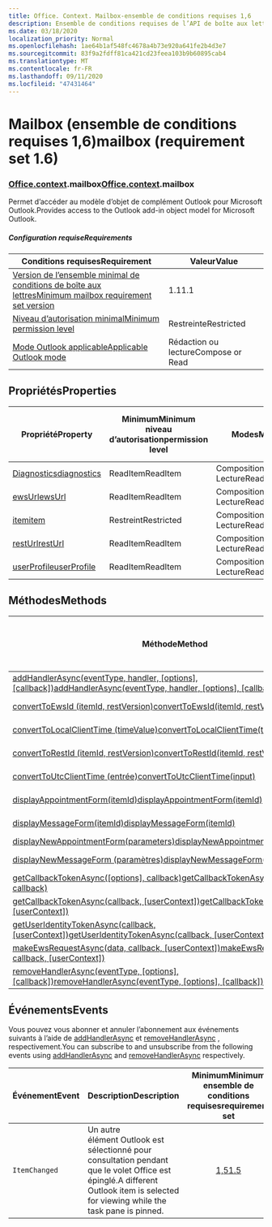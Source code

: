```yaml
---
title: Office. Context. Mailbox-ensemble de conditions requises 1,6
description: Ensemble de conditions requises de l’API de boîte aux lettres Outlook 1,6 du modèle objet boîte aux lettres.
ms.date: 03/18/2020
localization_priority: Normal
ms.openlocfilehash: 1ae64b1af548fc4678a4b73e920a641fe2b4d3e7
ms.sourcegitcommit: 83f9a2fdff81ca421cd23feea103b9b60895cab4
ms.translationtype: MT
ms.contentlocale: fr-FR
ms.lasthandoff: 09/11/2020
ms.locfileid: "47431464"
---
```

# <a name="mailbox-requirement-set-16"></a><span data-ttu-id="6d1ff-103">Mailbox (ensemble de conditions requises 1,6)</span><span class="sxs-lookup"><span data-stu-id="6d1ff-103">mailbox (requirement set 1.6)</span></span>

### <a name="officecontextmailbox"></a><span data-ttu-id="6d1ff-104">[Office](office.md)[.context](office.context.md).mailbox</span><span class="sxs-lookup"><span data-stu-id="6d1ff-104">[Office](office.md)[.context](office.context.md).mailbox</span></span>

<span data-ttu-id="6d1ff-105">Permet d’accéder au modèle d’objet de complément Outlook pour Microsoft Outlook.</span><span class="sxs-lookup"><span data-stu-id="6d1ff-105">Provides access to the Outlook add-in object model for Microsoft Outlook.</span></span>

##### <a name="requirements"></a><span data-ttu-id="6d1ff-106">Configuration requise</span><span class="sxs-lookup"><span data-stu-id="6d1ff-106">Requirements</span></span>

|<span data-ttu-id="6d1ff-107">Conditions requises</span><span class="sxs-lookup"><span data-stu-id="6d1ff-107">Requirement</span></span>| <span data-ttu-id="6d1ff-108">Valeur</span><span class="sxs-lookup"><span data-stu-id="6d1ff-108">Value</span></span>|
|---|---|
|[<span data-ttu-id="6d1ff-109">Version de l’ensemble minimal de conditions de boîte aux lettres</span><span class="sxs-lookup"><span data-stu-id="6d1ff-109">Minimum mailbox requirement set version</span></span>](../../requirement-sets/outlook-api-requirement-sets.md)| <span data-ttu-id="6d1ff-110">1.1</span><span class="sxs-lookup"><span data-stu-id="6d1ff-110">1.1</span></span>|
|[<span data-ttu-id="6d1ff-111">Niveau d’autorisation minimal</span><span class="sxs-lookup"><span data-stu-id="6d1ff-111">Minimum permission level</span></span>](../../../outlook/understanding-outlook-add-in-permissions.md)| <span data-ttu-id="6d1ff-112">Restreinte</span><span class="sxs-lookup"><span data-stu-id="6d1ff-112">Restricted</span></span>|
|[<span data-ttu-id="6d1ff-113">Mode Outlook applicable</span><span class="sxs-lookup"><span data-stu-id="6d1ff-113">Applicable Outlook mode</span></span>](../../../outlook/outlook-add-ins-overview.md#extension-points)| <span data-ttu-id="6d1ff-114">Rédaction ou lecture</span><span class="sxs-lookup"><span data-stu-id="6d1ff-114">Compose or Read</span></span>|

## <a name="properties"></a><span data-ttu-id="6d1ff-115">Propriétés</span><span class="sxs-lookup"><span data-stu-id="6d1ff-115">Properties</span></span>

| <span data-ttu-id="6d1ff-116">Propriété</span><span class="sxs-lookup"><span data-stu-id="6d1ff-116">Property</span></span> | <span data-ttu-id="6d1ff-117">Minimum</span><span class="sxs-lookup"><span data-stu-id="6d1ff-117">Minimum</span></span><br><span data-ttu-id="6d1ff-118">niveau d’autorisation</span><span class="sxs-lookup"><span data-stu-id="6d1ff-118">permission level</span></span> | <span data-ttu-id="6d1ff-119">Modes</span><span class="sxs-lookup"><span data-stu-id="6d1ff-119">Modes</span></span> | <span data-ttu-id="6d1ff-120">Type de retour</span><span class="sxs-lookup"><span data-stu-id="6d1ff-120">Return type</span></span> | <span data-ttu-id="6d1ff-121">Minimum</span><span class="sxs-lookup"><span data-stu-id="6d1ff-121">Minimum</span></span><br><span data-ttu-id="6d1ff-122">ensemble de conditions requises</span><span class="sxs-lookup"><span data-stu-id="6d1ff-122">requirement set</span></span> |
|---|---|---|---|:---:|
| [<span data-ttu-id="6d1ff-123">Diagnostics</span><span class="sxs-lookup"><span data-stu-id="6d1ff-123">diagnostics</span></span>](/javascript/api/outlook/office.mailbox?view=outlook-js-1.6&preserve-view=true#diagnostics) | <span data-ttu-id="6d1ff-124">ReadItem</span><span class="sxs-lookup"><span data-stu-id="6d1ff-124">ReadItem</span></span> | <span data-ttu-id="6d1ff-125">Composition</span><span class="sxs-lookup"><span data-stu-id="6d1ff-125">Compose</span></span><br><span data-ttu-id="6d1ff-126">Lecture</span><span class="sxs-lookup"><span data-stu-id="6d1ff-126">Read</span></span> | [<span data-ttu-id="6d1ff-127">Diagnostics</span><span class="sxs-lookup"><span data-stu-id="6d1ff-127">Diagnostics</span></span>](/javascript/api/outlook/office.diagnostics?view=outlook-js-1.6&preserve-view=true) | [<span data-ttu-id="6d1ff-128">1.1</span><span class="sxs-lookup"><span data-stu-id="6d1ff-128">1.1</span></span>](../requirement-set-1.1/outlook-requirement-set-1.1.md) |
| [<span data-ttu-id="6d1ff-129">ewsUrl</span><span class="sxs-lookup"><span data-stu-id="6d1ff-129">ewsUrl</span></span>](/javascript/api/outlook/office.mailbox?view=outlook-js-1.6&preserve-view=true#ewsurl) | <span data-ttu-id="6d1ff-130">ReadItem</span><span class="sxs-lookup"><span data-stu-id="6d1ff-130">ReadItem</span></span> | <span data-ttu-id="6d1ff-131">Composition</span><span class="sxs-lookup"><span data-stu-id="6d1ff-131">Compose</span></span><br><span data-ttu-id="6d1ff-132">Lecture</span><span class="sxs-lookup"><span data-stu-id="6d1ff-132">Read</span></span> | <span data-ttu-id="6d1ff-133">Chaîne</span><span class="sxs-lookup"><span data-stu-id="6d1ff-133">String</span></span> | [<span data-ttu-id="6d1ff-134">1.1</span><span class="sxs-lookup"><span data-stu-id="6d1ff-134">1.1</span></span>](../requirement-set-1.1/outlook-requirement-set-1.1.md) |
| [<span data-ttu-id="6d1ff-135">item</span><span class="sxs-lookup"><span data-stu-id="6d1ff-135">item</span></span>](office.context.mailbox.item.md) | <span data-ttu-id="6d1ff-136">Restreint</span><span class="sxs-lookup"><span data-stu-id="6d1ff-136">Restricted</span></span> | <span data-ttu-id="6d1ff-137">Composition</span><span class="sxs-lookup"><span data-stu-id="6d1ff-137">Compose</span></span><br><span data-ttu-id="6d1ff-138">Lecture</span><span class="sxs-lookup"><span data-stu-id="6d1ff-138">Read</span></span> | [<span data-ttu-id="6d1ff-139">Élément</span><span class="sxs-lookup"><span data-stu-id="6d1ff-139">Item</span></span>](/javascript/api/outlook/office.item?view=outlook-js-1.6&preserve-view=true) | [<span data-ttu-id="6d1ff-140">1.1</span><span class="sxs-lookup"><span data-stu-id="6d1ff-140">1.1</span></span>](../requirement-set-1.1/outlook-requirement-set-1.1.md) |
| [<span data-ttu-id="6d1ff-141">restUrl</span><span class="sxs-lookup"><span data-stu-id="6d1ff-141">restUrl</span></span>](/javascript/api/outlook/office.mailbox?view=outlook-js-1.6&preserve-view=true#resturl) | <span data-ttu-id="6d1ff-142">ReadItem</span><span class="sxs-lookup"><span data-stu-id="6d1ff-142">ReadItem</span></span> | <span data-ttu-id="6d1ff-143">Composition</span><span class="sxs-lookup"><span data-stu-id="6d1ff-143">Compose</span></span><br><span data-ttu-id="6d1ff-144">Lecture</span><span class="sxs-lookup"><span data-stu-id="6d1ff-144">Read</span></span> | <span data-ttu-id="6d1ff-145">Chaîne</span><span class="sxs-lookup"><span data-stu-id="6d1ff-145">String</span></span> | [<span data-ttu-id="6d1ff-146">1,5</span><span class="sxs-lookup"><span data-stu-id="6d1ff-146">1.5</span></span>](../requirement-set-1.5/outlook-requirement-set-1.5.md) |
| [<span data-ttu-id="6d1ff-147">userProfile</span><span class="sxs-lookup"><span data-stu-id="6d1ff-147">userProfile</span></span>](/javascript/api/outlook/office.mailbox?view=outlook-js-1.6&preserve-view=true#userprofile) | <span data-ttu-id="6d1ff-148">ReadItem</span><span class="sxs-lookup"><span data-stu-id="6d1ff-148">ReadItem</span></span> | <span data-ttu-id="6d1ff-149">Composition</span><span class="sxs-lookup"><span data-stu-id="6d1ff-149">Compose</span></span><br><span data-ttu-id="6d1ff-150">Lecture</span><span class="sxs-lookup"><span data-stu-id="6d1ff-150">Read</span></span> | [<span data-ttu-id="6d1ff-151">Profil</span><span class="sxs-lookup"><span data-stu-id="6d1ff-151">UserProfile</span></span>](/javascript/api/outlook/office.userprofile?view=outlook-js-1.6&preserve-view=true) | [<span data-ttu-id="6d1ff-152">1.1</span><span class="sxs-lookup"><span data-stu-id="6d1ff-152">1.1</span></span>](../requirement-set-1.1/outlook-requirement-set-1.1.md) |

## <a name="methods"></a><span data-ttu-id="6d1ff-153">Méthodes</span><span class="sxs-lookup"><span data-stu-id="6d1ff-153">Methods</span></span>

| <span data-ttu-id="6d1ff-154">Méthode</span><span class="sxs-lookup"><span data-stu-id="6d1ff-154">Method</span></span> | <span data-ttu-id="6d1ff-155">Minimum</span><span class="sxs-lookup"><span data-stu-id="6d1ff-155">Minimum</span></span><br><span data-ttu-id="6d1ff-156">niveau d’autorisation</span><span class="sxs-lookup"><span data-stu-id="6d1ff-156">permission level</span></span> | <span data-ttu-id="6d1ff-157">Modes</span><span class="sxs-lookup"><span data-stu-id="6d1ff-157">Modes</span></span> | <span data-ttu-id="6d1ff-158">Minimum</span><span class="sxs-lookup"><span data-stu-id="6d1ff-158">Minimum</span></span><br><span data-ttu-id="6d1ff-159">ensemble de conditions requises</span><span class="sxs-lookup"><span data-stu-id="6d1ff-159">requirement set</span></span> |
|---|---|---|:---:|
| <span data-ttu-id="6d1ff-160">[addHandlerAsync(eventType, handler, [options], [callback])](/javascript/api/outlook/office.mailbox?view=outlook-js-1.6&preserve-view=true#addhandlerasync-eventtype--handler--options--callback-)</span><span class="sxs-lookup"><span data-stu-id="6d1ff-160">[addHandlerAsync(eventType, handler, [options], [callback])](/javascript/api/outlook/office.mailbox?view=outlook-js-1.6&preserve-view=true#addhandlerasync-eventtype--handler--options--callback-)</span></span> | <span data-ttu-id="6d1ff-161">ReadItem</span><span class="sxs-lookup"><span data-stu-id="6d1ff-161">ReadItem</span></span> | <span data-ttu-id="6d1ff-162">Composition</span><span class="sxs-lookup"><span data-stu-id="6d1ff-162">Compose</span></span><br><span data-ttu-id="6d1ff-163">Lecture</span><span class="sxs-lookup"><span data-stu-id="6d1ff-163">Read</span></span> | [<span data-ttu-id="6d1ff-164">1,5</span><span class="sxs-lookup"><span data-stu-id="6d1ff-164">1.5</span></span>](../requirement-set-1.5/outlook-requirement-set-1.5.md) |
| [<span data-ttu-id="6d1ff-165">convertToEwsId (itemId, restVersion)</span><span class="sxs-lookup"><span data-stu-id="6d1ff-165">convertToEwsId(itemId, restVersion)</span></span>](/javascript/api/outlook/office.mailbox?view=outlook-js-1.6&preserve-view=true#converttoewsid-itemid--restversion-) | <span data-ttu-id="6d1ff-166">Restreint</span><span class="sxs-lookup"><span data-stu-id="6d1ff-166">Restricted</span></span> | <span data-ttu-id="6d1ff-167">Composition</span><span class="sxs-lookup"><span data-stu-id="6d1ff-167">Compose</span></span><br><span data-ttu-id="6d1ff-168">Lecture</span><span class="sxs-lookup"><span data-stu-id="6d1ff-168">Read</span></span> | [<span data-ttu-id="6d1ff-169">1.3</span><span class="sxs-lookup"><span data-stu-id="6d1ff-169">1.3</span></span>](../requirement-set-1.3/outlook-requirement-set-1.3.md) |
| [<span data-ttu-id="6d1ff-170">convertToLocalClientTime (timeValue)</span><span class="sxs-lookup"><span data-stu-id="6d1ff-170">convertToLocalClientTime(timeValue)</span></span>](/javascript/api/outlook/office.mailbox?view=outlook-js-1.6&preserve-view=true#converttolocalclienttime-timevalue-) | <span data-ttu-id="6d1ff-171">ReadItem</span><span class="sxs-lookup"><span data-stu-id="6d1ff-171">ReadItem</span></span> | <span data-ttu-id="6d1ff-172">Composition</span><span class="sxs-lookup"><span data-stu-id="6d1ff-172">Compose</span></span><br><span data-ttu-id="6d1ff-173">Lecture</span><span class="sxs-lookup"><span data-stu-id="6d1ff-173">Read</span></span> | [<span data-ttu-id="6d1ff-174">1.1</span><span class="sxs-lookup"><span data-stu-id="6d1ff-174">1.1</span></span>](../requirement-set-1.1/outlook-requirement-set-1.1.md) |
| [<span data-ttu-id="6d1ff-175">convertToRestId (itemId, restVersion)</span><span class="sxs-lookup"><span data-stu-id="6d1ff-175">convertToRestId(itemId, restVersion)</span></span>](/javascript/api/outlook/office.mailbox?view=outlook-js-1.6&preserve-view=true#converttorestid-itemid--restversion-) | <span data-ttu-id="6d1ff-176">Restreint</span><span class="sxs-lookup"><span data-stu-id="6d1ff-176">Restricted</span></span> | <span data-ttu-id="6d1ff-177">Composition</span><span class="sxs-lookup"><span data-stu-id="6d1ff-177">Compose</span></span><br><span data-ttu-id="6d1ff-178">Lecture</span><span class="sxs-lookup"><span data-stu-id="6d1ff-178">Read</span></span> | [<span data-ttu-id="6d1ff-179">1.3</span><span class="sxs-lookup"><span data-stu-id="6d1ff-179">1.3</span></span>](../requirement-set-1.3/outlook-requirement-set-1.3.md) |
| [<span data-ttu-id="6d1ff-180">convertToUtcClientTime (entrée)</span><span class="sxs-lookup"><span data-stu-id="6d1ff-180">convertToUtcClientTime(input)</span></span>](/javascript/api/outlook/office.mailbox?view=outlook-js-1.6&preserve-view=true#converttoutcclienttime-input-) | <span data-ttu-id="6d1ff-181">ReadItem</span><span class="sxs-lookup"><span data-stu-id="6d1ff-181">ReadItem</span></span> | <span data-ttu-id="6d1ff-182">Composition</span><span class="sxs-lookup"><span data-stu-id="6d1ff-182">Compose</span></span><br><span data-ttu-id="6d1ff-183">Lecture</span><span class="sxs-lookup"><span data-stu-id="6d1ff-183">Read</span></span> | [<span data-ttu-id="6d1ff-184">1.1</span><span class="sxs-lookup"><span data-stu-id="6d1ff-184">1.1</span></span>](../requirement-set-1.1/outlook-requirement-set-1.1.md) |
| [<span data-ttu-id="6d1ff-185">displayAppointmentForm(itemId)</span><span class="sxs-lookup"><span data-stu-id="6d1ff-185">displayAppointmentForm(itemId)</span></span>](/javascript/api/outlook/office.mailbox?view=outlook-js-1.6&preserve-view=true#displayappointmentform-itemid-) | <span data-ttu-id="6d1ff-186">ReadItem</span><span class="sxs-lookup"><span data-stu-id="6d1ff-186">ReadItem</span></span> | <span data-ttu-id="6d1ff-187">Composition</span><span class="sxs-lookup"><span data-stu-id="6d1ff-187">Compose</span></span><br><span data-ttu-id="6d1ff-188">Lecture</span><span class="sxs-lookup"><span data-stu-id="6d1ff-188">Read</span></span> | [<span data-ttu-id="6d1ff-189">1.1</span><span class="sxs-lookup"><span data-stu-id="6d1ff-189">1.1</span></span>](../requirement-set-1.1/outlook-requirement-set-1.1.md) |
| [<span data-ttu-id="6d1ff-190">displayMessageForm(itemId)</span><span class="sxs-lookup"><span data-stu-id="6d1ff-190">displayMessageForm(itemId)</span></span>](/javascript/api/outlook/office.mailbox?view=outlook-js-1.6&preserve-view=true#displaymessageform-itemid-) | <span data-ttu-id="6d1ff-191">ReadItem</span><span class="sxs-lookup"><span data-stu-id="6d1ff-191">ReadItem</span></span> | <span data-ttu-id="6d1ff-192">Composition</span><span class="sxs-lookup"><span data-stu-id="6d1ff-192">Compose</span></span><br><span data-ttu-id="6d1ff-193">Lecture</span><span class="sxs-lookup"><span data-stu-id="6d1ff-193">Read</span></span> | [<span data-ttu-id="6d1ff-194">1.1</span><span class="sxs-lookup"><span data-stu-id="6d1ff-194">1.1</span></span>](../requirement-set-1.1/outlook-requirement-set-1.1.md) |
| [<span data-ttu-id="6d1ff-195">displayNewAppointmentForm(parameters)</span><span class="sxs-lookup"><span data-stu-id="6d1ff-195">displayNewAppointmentForm(parameters)</span></span>](/javascript/api/outlook/office.mailbox?view=outlook-js-1.6&preserve-view=true#displaynewappointmentform-parameters-) | <span data-ttu-id="6d1ff-196">ReadItem</span><span class="sxs-lookup"><span data-stu-id="6d1ff-196">ReadItem</span></span> | <span data-ttu-id="6d1ff-197">Lecture</span><span class="sxs-lookup"><span data-stu-id="6d1ff-197">Read</span></span> | [<span data-ttu-id="6d1ff-198">1.1</span><span class="sxs-lookup"><span data-stu-id="6d1ff-198">1.1</span></span>](../requirement-set-1.1/outlook-requirement-set-1.1.md) |
| [<span data-ttu-id="6d1ff-199">displayNewMessageForm (paramètres)</span><span class="sxs-lookup"><span data-stu-id="6d1ff-199">displayNewMessageForm(parameters)</span></span>](/javascript/api/outlook/office.mailbox?view=outlook-js-1.6&preserve-view=true#displaynewmessageform-parameters-) | <span data-ttu-id="6d1ff-200">ReadItem</span><span class="sxs-lookup"><span data-stu-id="6d1ff-200">ReadItem</span></span> | <span data-ttu-id="6d1ff-201">Composition</span><span class="sxs-lookup"><span data-stu-id="6d1ff-201">Compose</span></span><br><span data-ttu-id="6d1ff-202">Lecture</span><span class="sxs-lookup"><span data-stu-id="6d1ff-202">Read</span></span> | [<span data-ttu-id="6d1ff-203">1,6</span><span class="sxs-lookup"><span data-stu-id="6d1ff-203">1.6</span></span>](../requirement-set-1.6/outlook-requirement-set-1.6.md) |
| <span data-ttu-id="6d1ff-204">[getCallbackTokenAsync([options], callback)](/javascript/api/outlook/office.mailbox?view=outlook-js-1.6&preserve-view=true#getcallbacktokenasync-options--callback-)</span><span class="sxs-lookup"><span data-stu-id="6d1ff-204">[getCallbackTokenAsync([options], callback)](/javascript/api/outlook/office.mailbox?view=outlook-js-1.6&preserve-view=true#getcallbacktokenasync-options--callback-)</span></span> | <span data-ttu-id="6d1ff-205">ReadItem</span><span class="sxs-lookup"><span data-stu-id="6d1ff-205">ReadItem</span></span> | <span data-ttu-id="6d1ff-206">Composition</span><span class="sxs-lookup"><span data-stu-id="6d1ff-206">Compose</span></span><br><span data-ttu-id="6d1ff-207">Lecture</span><span class="sxs-lookup"><span data-stu-id="6d1ff-207">Read</span></span> | [<span data-ttu-id="6d1ff-208">1,5</span><span class="sxs-lookup"><span data-stu-id="6d1ff-208">1.5</span></span>](../requirement-set-1.5/outlook-requirement-set-1.5.md) |
| <span data-ttu-id="6d1ff-209">[getCallbackTokenAsync(callback, [userContext])](/javascript/api/outlook/office.mailbox?view=outlook-js-1.6&preserve-view=true#getcallbacktokenasync-callback--usercontext-)</span><span class="sxs-lookup"><span data-stu-id="6d1ff-209">[getCallbackTokenAsync(callback, [userContext])](/javascript/api/outlook/office.mailbox?view=outlook-js-1.6&preserve-view=true#getcallbacktokenasync-callback--usercontext-)</span></span> | <span data-ttu-id="6d1ff-210">ReadItem</span><span class="sxs-lookup"><span data-stu-id="6d1ff-210">ReadItem</span></span> | <span data-ttu-id="6d1ff-211">Composition</span><span class="sxs-lookup"><span data-stu-id="6d1ff-211">Compose</span></span><br><span data-ttu-id="6d1ff-212">Lecture</span><span class="sxs-lookup"><span data-stu-id="6d1ff-212">Read</span></span> | [<span data-ttu-id="6d1ff-213">1.3</span><span class="sxs-lookup"><span data-stu-id="6d1ff-213">1.3</span></span>](../requirement-set-1.3/outlook-requirement-set-1.3.md)<br>[<span data-ttu-id="6d1ff-214">1.1</span><span class="sxs-lookup"><span data-stu-id="6d1ff-214">1.1</span></span>](../requirement-set-1.1/outlook-requirement-set-1.1.md) |
| <span data-ttu-id="6d1ff-215">[getUserIdentityTokenAsync(callback, [userContext])](/javascript/api/outlook/office.mailbox?view=outlook-js-1.6&preserve-view=true#getuseridentitytokenasync-callback--usercontext-)</span><span class="sxs-lookup"><span data-stu-id="6d1ff-215">[getUserIdentityTokenAsync(callback, [userContext])](/javascript/api/outlook/office.mailbox?view=outlook-js-1.6&preserve-view=true#getuseridentitytokenasync-callback--usercontext-)</span></span> | <span data-ttu-id="6d1ff-216">ReadItem</span><span class="sxs-lookup"><span data-stu-id="6d1ff-216">ReadItem</span></span> | <span data-ttu-id="6d1ff-217">Composition</span><span class="sxs-lookup"><span data-stu-id="6d1ff-217">Compose</span></span><br><span data-ttu-id="6d1ff-218">Lecture</span><span class="sxs-lookup"><span data-stu-id="6d1ff-218">Read</span></span> | [<span data-ttu-id="6d1ff-219">1.1</span><span class="sxs-lookup"><span data-stu-id="6d1ff-219">1.1</span></span>](../requirement-set-1.1/outlook-requirement-set-1.1.md) |
| <span data-ttu-id="6d1ff-220">[makeEwsRequestAsync(data, callback, [userContext])](/javascript/api/outlook/office.mailbox?view=outlook-js-1.6&preserve-view=true#makeewsrequestasync-data--callback--usercontext-)</span><span class="sxs-lookup"><span data-stu-id="6d1ff-220">[makeEwsRequestAsync(data, callback, [userContext])](/javascript/api/outlook/office.mailbox?view=outlook-js-1.6&preserve-view=true#makeewsrequestasync-data--callback--usercontext-)</span></span> | <span data-ttu-id="6d1ff-221">ReadWriteMailbox</span><span class="sxs-lookup"><span data-stu-id="6d1ff-221">ReadWriteMailbox</span></span> | <span data-ttu-id="6d1ff-222">Composition</span><span class="sxs-lookup"><span data-stu-id="6d1ff-222">Compose</span></span><br><span data-ttu-id="6d1ff-223">Lecture</span><span class="sxs-lookup"><span data-stu-id="6d1ff-223">Read</span></span> | [<span data-ttu-id="6d1ff-224">1.1</span><span class="sxs-lookup"><span data-stu-id="6d1ff-224">1.1</span></span>](../requirement-set-1.1/outlook-requirement-set-1.1.md) |
| <span data-ttu-id="6d1ff-225">[removeHandlerAsync(eventType, [options], [callback])](/javascript/api/outlook/office.mailbox?view=outlook-js-1.6&preserve-view=true#removehandlerasync-eventtype--options--callback-)</span><span class="sxs-lookup"><span data-stu-id="6d1ff-225">[removeHandlerAsync(eventType, [options], [callback])](/javascript/api/outlook/office.mailbox?view=outlook-js-1.6&preserve-view=true#removehandlerasync-eventtype--options--callback-)</span></span> | <span data-ttu-id="6d1ff-226">ReadItem</span><span class="sxs-lookup"><span data-stu-id="6d1ff-226">ReadItem</span></span> | <span data-ttu-id="6d1ff-227">Composition</span><span class="sxs-lookup"><span data-stu-id="6d1ff-227">Compose</span></span><br><span data-ttu-id="6d1ff-228">Lecture</span><span class="sxs-lookup"><span data-stu-id="6d1ff-228">Read</span></span> | [<span data-ttu-id="6d1ff-229">1,5</span><span class="sxs-lookup"><span data-stu-id="6d1ff-229">1.5</span></span>](../requirement-set-1.5/outlook-requirement-set-1.5.md) |

## <a name="events"></a><span data-ttu-id="6d1ff-230">Événements</span><span class="sxs-lookup"><span data-stu-id="6d1ff-230">Events</span></span>

<span data-ttu-id="6d1ff-231">Vous pouvez vous abonner et annuler l’abonnement aux événements suivants à l’aide de [addHandlerAsync](/javascript/api/outlook/office.mailbox?view=outlook-js-1.6&preserve-view=true#addhandlerasync-eventtype--handler--options--callback-) et [removeHandlerAsync](/javascript/api/outlook/office.mailbox?view=outlook-js-1.6&preserve-view=true#removehandlerasync-eventtype--options--callback-) , respectivement.</span><span class="sxs-lookup"><span data-stu-id="6d1ff-231">You can subscribe to and unsubscribe from the following events using [addHandlerAsync](/javascript/api/outlook/office.mailbox?view=outlook-js-1.6&preserve-view=true#addhandlerasync-eventtype--handler--options--callback-) and [removeHandlerAsync](/javascript/api/outlook/office.mailbox?view=outlook-js-1.6&preserve-view=true#removehandlerasync-eventtype--options--callback-) respectively.</span></span>

| <span data-ttu-id="6d1ff-232">Événement</span><span class="sxs-lookup"><span data-stu-id="6d1ff-232">Event</span></span> | <span data-ttu-id="6d1ff-233">Description</span><span class="sxs-lookup"><span data-stu-id="6d1ff-233">Description</span></span> | <span data-ttu-id="6d1ff-234">Minimum</span><span class="sxs-lookup"><span data-stu-id="6d1ff-234">Minimum</span></span><br><span data-ttu-id="6d1ff-235">ensemble de conditions requises</span><span class="sxs-lookup"><span data-stu-id="6d1ff-235">requirement set</span></span> |
|---|---|:---:|
|`ItemChanged`| <span data-ttu-id="6d1ff-236">Un autre élément Outlook est sélectionné pour consultation pendant que le volet Office est épinglé.</span><span class="sxs-lookup"><span data-stu-id="6d1ff-236">A different Outlook item is selected for viewing while the task pane is pinned.</span></span> | [<span data-ttu-id="6d1ff-237">1,5</span><span class="sxs-lookup"><span data-stu-id="6d1ff-237">1.5</span></span>](../requirement-set-1.5/outlook-requirement-set-1.5.md) |

